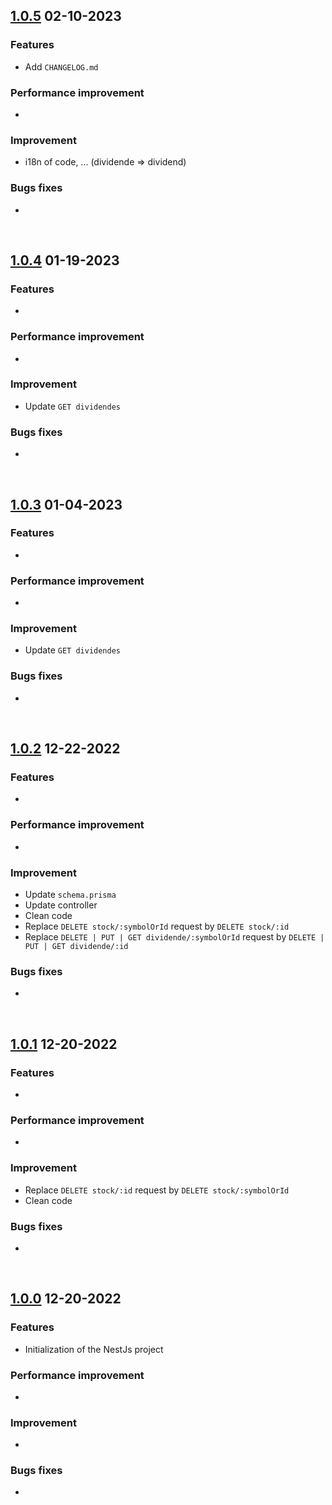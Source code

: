 ## [1.0.5]() 02-10-2023

### Features

- Add `CHANGELOG.md`

### Performance improvement

-

### Improvement

- i18n of code, ... (dividende => dividend)

### Bugs fixes

-

<br/>

## [1.0.4](https://github.com/KronosDev-Core/apiNestJs-KronosFinancial/commit/24efd8deba0ecfcd3b301a18d2f23b16f229da70) 01-19-2023

### Features

-

### Performance improvement

-

### Improvement

- Update `GET dividendes`

### Bugs fixes

-

<br/>

## [1.0.3](https://github.com/KronosDev-Core/apiNestJs-KronosFinancial/commit/1b8482590e073f0bffb24c948b6a4b6fdafa6df3) 01-04-2023

### Features

-

### Performance improvement

-

### Improvement

- Update `GET dividendes`

### Bugs fixes

-

<br/>

## [1.0.2](https://github.com/KronosDev-Core/apiNestJs-KronosFinancial/commit/d3512abf4992c8640855fb9182041b7ee73abb21) 12-22-2022

### Features

-

### Performance improvement

-

### Improvement

- Update `schema.prisma`
- Update controller
- Clean code
- Replace `DELETE stock/:symbolOrId` request by `DELETE stock/:id`
- Replace `DELETE | PUT | GET dividende/:symbolOrId` request by `DELETE | PUT | GET dividende/:id`

### Bugs fixes

-

<br/>

## [1.0.1](https://github.com/KronosDev-Core/apiNestJs-KronosFinancial/commit/2261f46325adf72722ae16a3b43bcdc997babac0) 12-20-2022

### Features

-

### Performance improvement

-

### Improvement

- Replace `DELETE stock/:id` request by `DELETE stock/:symbolOrId`
- Clean code

### Bugs fixes

-

<br/>

## [1.0.0](https://github.com/KronosDev-Core/apiNestJs-KronosFinancial/commit/cdc0f5a3f347a0cb8b746f7e033db60eefe5c114) 12-20-2022

### Features

- Initialization of the NestJs project

### Performance improvement

-

### Improvement

-

### Bugs fixes

-

<br/>
